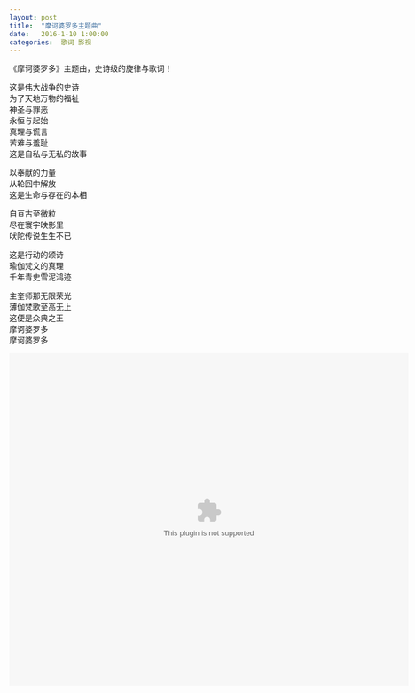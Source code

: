 ```yaml
---
layout: post
title:  "摩诃婆罗多主题曲"
date:   2016-1-10 1:00:00
categories:  歌词 影视
---
```


《摩诃婆罗多》主题曲，史诗级的旋律与歌词！


这是伟大战争的史诗<br>
为了天地万物的福祉<br>
神圣与罪恶<br>
永恒与起始<br>
真理与谎言<br>
苦难与羞耻<br>
这是自私与无私的故事<br>

以奉献的力量<br>
从轮回中解放<br>
这是生命与存在的本相<br>

自亘古至微粒<br>
尽在寰宇映影里<br>
吠陀传说生生不已<br>

这是行动的颂诗<br>
瑜伽梵文的真理<br>
千年青史雪泥鸿迹<br>

主奎师那无限荣光<br>
薄伽梵歌至高无上<br>
这便是众典之王<br>
摩诃婆罗多<br>
摩诃婆罗多<br>

<embed src="http://static.hdslb.com/play.swf?aid=2203916&page=2" width="720" height="600" />

